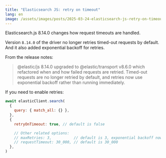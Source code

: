 ```yaml
---
title: "Elasticsearch JS: retry on timeout"
lang: en
image: /assets/images/posts/2025-03-24-elasticsearch-js-retry-on-timeout/retryOnTimeout.png
---
```


Elasticsearch.js 8.14.0 changes how request timeouts are handled.

Version `8.14.0` of the driver no longer retries timed-out requests by default.  
And it also added exponential backoff for retries.

From the release notes:

> @elastic/js 8.14.0 upgraded to @elastic/transport v8.6.0 which refactored when and how failed requests are retried.
> Timed-out requests are no longer retried by default, and retries now use exponential backoff rather than running immediately.

If you need to enable retries:

```js
await elasticClient.search(
  {
    query: { match_all: {} },
  },
  {
    retryOnTimeout: true, // default is false

    // Other related options:
    // maxRetries: 3,          // default is 3, exponential backoff now-on
    // requestTimeout: 30_000, // default is 30_000
  },
)
```
